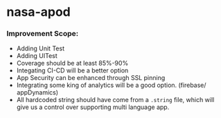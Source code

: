 # nasa-apod

### Improvement Scope:
- Adding Unit Test
- Adding UITest
- Coverage should be at least 85%-90%
- Integating CI-CD will be a better option
- App Security can be enhanced through SSL pinning
- Integrating some king of analytics will be a good option. (firebase/ appDynamics)
- All hardcoded string should have come from a `.string` file, which will give us a control over supporting multi language app.